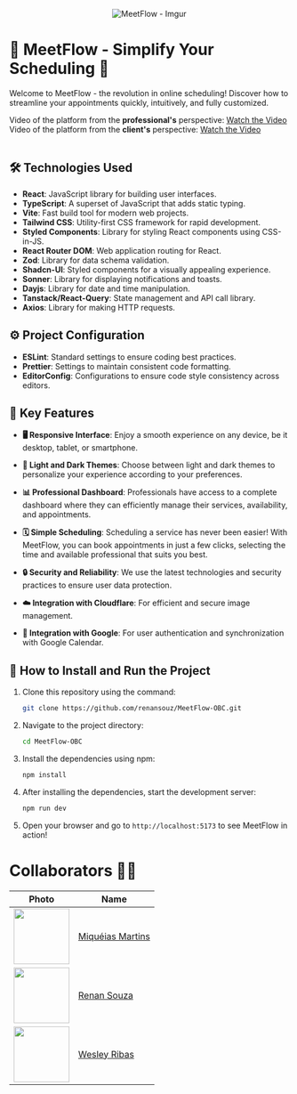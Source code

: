 
<div align="center">

 ![MeetFlow - Imgur](https://github.com/renansouz/MeetFlow-OBC/assets/115756312/c4258b2a-a63f-4dcb-bbc8-e9ea5a16f9e2)

</div>

# 🚀 MeetFlow - Simplify Your Scheduling 📅

Welcome to MeetFlow - the revolution in online scheduling! Discover how to streamline your appointments quickly, intuitively, and fully customized.


Video of the platform from the **professional's** perspective: [Watch the Video](https://drive.google.com/file/d/1JHy77S6143YvVVfh6O1YcEgPKBkcTOqw/view?usp=sharing) <br/>
Video of the platform from the **client's** perspective: [Watch the Video](https://drive.google.com/file/d/17N7H0Q7FM0NAguozGfd5DBo0JyY1USiX/view?usp=sharing) <br/><br/>

## 🛠️ Technologies Used

- **React**: JavaScript library for building user interfaces.
- **TypeScript**: A superset of JavaScript that adds static typing.
- **Vite**: Fast build tool for modern web projects.
- **Tailwind CSS**: Utility-first CSS framework for rapid development.
- **Styled Components**: Library for styling React components using CSS-in-JS.
- **React Router DOM**: Web application routing for React.
- **Zod**: Library for data schema validation.
- **Shadcn-UI**: Styled components for a visually appealing experience.
- **Sonner**: Library for displaying notifications and toasts.
- **Dayjs**: Library for date and time manipulation.
- **Tanstack/React-Query**: State management and API call library.
- **Axios**: Library for making HTTP requests.

## ⚙️ Project Configuration

- **ESLint**: Standard settings to ensure coding best practices.
- **Prettier**: Settings to maintain consistent code formatting.
- **EditorConfig**: Configurations to ensure code style consistency across editors.

## 🤟 Key Features

- **🖥️ Responsive Interface**: Enjoy a smooth experience on any device, be it desktop, tablet, or smartphone.

- **🎨 Light and Dark Themes**: Choose between light and dark themes to personalize your experience according to your preferences.

- **📊 Professional Dashboard**: Professionals have access to a complete dashboard where they can efficiently manage their services, availability, and appointments.

- **🗓️ Simple Scheduling**: Scheduling a service has never been easier! With MeetFlow, you can book appointments in just a few clicks, selecting the time and available professional that suits you best.

- **🔒 Security and Reliability**: We use the latest technologies and security practices to ensure user data protection.

- **☁️ Integration with Cloudflare**: For efficient and secure image management.

- **🔑 Integration with Google**: For user authentication and synchronization with Google Calendar.

## 🚀 How to Install and Run the Project
1. Clone this repository using the command:
    ```bash
   git clone https://github.com/renansouz/MeetFlow-OBC.git
2. Navigate to the project directory:
   ```bash
   cd MeetFlow-OBC
3. Install the dependencies using npm:
   ```bash
   npm install
4. After installing the dependencies, start the development server:
   ```bash
   npm run dev
5. Open your browser and go to `http://localhost:5173` to see MeetFlow in action!

# Collaborators 🤝🤝

| Photo                                                      | Name                                                |
| ---------------------------------------------------------- | ---------------------------------------------------- |
| <img src="https://github.com/miqueiasmartinsf.png" width="100"> | [Miquéias Martins](https://github.com/miqueiasmartinsf) |
| <img src="https://github.com/renansouz.png" width="100"> | [Renan Souza](https://github.com/renansouz) |
| <img src="https://github.com/WesleyR10.png" width="100"> | [Wesley Ribas](https://github.com/WesleyR10) |


